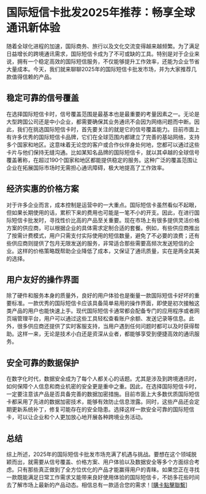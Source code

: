 # 国际短信卡批发2025年推荐：畅享全球通讯新体验

随着全球化进程的加速，国际商务、旅行以及文化交流变得越来越频繁。为了满足日益增长的跨境通讯需求，国际短信卡成为了不可或缺的工具。特别是对于企业来说，拥有一个稳定高效的国际短信服务，不仅能够提升工作效率，还能为企业节省大量成本。今天，我们就来聊聊2025年的国际短信卡批发市场，并为大家推荐几款值得信赖的产品。

## 稳定可靠的信号覆盖

在选择国际短信卡时，信号覆盖范围是最基本也是最重要的考量因素之一。无论是大型跨国公司还是中小企业，都需要确保其业务通讯不会因为网络问题而中断。因此，我们在挑选国际短信卡时，首先要关注的就是它的信号覆盖能力。目前市面上有许多优秀的国际短信卡品牌，它们在全球范围内都建立了完善的基站网络，支持多个国家和地区。这意味着无论您的客户或合作伙伴身处何地，您都可以通过这些卡片与他们保持无缝沟通。比如某知名品牌的国际短信卡，就以其卓越的全球信号覆盖著称，在超过190个国家和地区都能提供稳定的服务。这种广泛的覆盖范围让企业在拓展国际市场时无需担心通讯障碍，极大地提高了工作效率。

## 经济实惠的价格方案

对于许多企业而言，成本控制是运营中的一大重点。国际短信卡虽然看似不起眼，但如果长期使用的话，累积下来的费用也可能是一笔不小的开支。因此，在进行国际短信卡批发时，寻找性价比高的产品至关重要。现在市场上有很多提供灵活价格方案的供应商，可以根据企业的具体需求定制合适的套餐。例如，有些供应商推出了按需计费模式，用户只需支付实际使用的短信数量，避免了不必要的浪费；还有些供应商则提供了包月无限发送的服务，非常适合那些需要高频次发送短信的企业。这样的价格策略既帮助企业降低了成本，又保证了通讯质量，实在是两全其美的选择。

## 用户友好的操作界面

除了硬件和服务本身的质量外，良好的用户体验也是衡量一款国际短信卡好坏的重要标准。一款优秀的国际短信卡应该具备简单易用的操作界面，即使是初次接触这类产品的用户也能快速上手。现代国际短信卡通常都会配备专门的应用程序或者网页端管理平台，用户可以通过这些工具轻松查看账户余额、发送记录等信息。此外，很多供应商还提供了实时客服支持，当用户遇到任何问题时都可以及时获得帮助。这样一来，无论是技术小白还是资深从业者，都能够享受到便捷高效的通讯服务。

## 安全可靠的数据保护

在数字化时代，数据安全成为了每个人都关心的话题。尤其是涉及到跨境通讯时，如何保障个人信息和商业机密的安全更是重中之重。因此，在选择国际短信卡时，一定要注意该产品是否具备完善的数据加密措施。目前市面上大多数优质国际短信卡都采用了先进的数据加密技术，能够有效防止信息泄露。同时，这些产品还会定期更新系统补丁，修复可能存在的安全隐患。选择这样一款安全可靠的国际短信卡，可以让企业和个人更加放心地开展各种跨境业务活动。

## 总结

综上所述，2025年的国际短信卡批发市场充满了机遇与挑战。要想在这个领域脱颖而出，就需要从信号覆盖、价格方案、用户体验以及数据安全等多个方面综合考虑。只有那些真正做到了全方位优化的产品才能赢得用户的青睐。如果您正在寻找一款既能满足日常工作需求又能带来良好使用体验的国际短信卡，不妨多花些时间去了解市场上最新的产品动态。相信总有一款适合您的需求！[[購卡點擊聯繫](https://t.me/s/esim1088)]